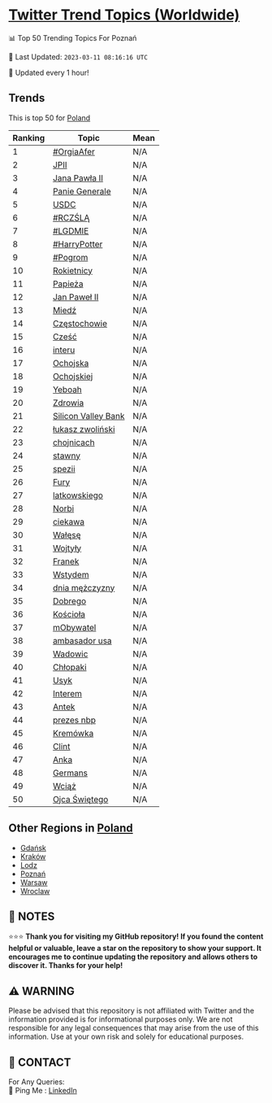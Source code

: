 [Twitter Trend Topics (Worldwide)](https://github.com/ErcinDedeoglu/Twitter-Trend-Topics)
==========


📊 Top 50 Trending Topics For Poznań

📆 Last Updated: `2023-03-11 08:16:16 UTC`

🔧 Updated every 1 hour!


## Trends

This is top 50 for [Poland](</Poland>)

| Ranking | Topic | Mean |
| ------- | ------------ | ------------ |
| 1 | [#OrgiaAfer](http://twitter.com/search?q=%23OrgiaAfer) | N/A |
| 2 | [JPII](http://twitter.com/search?q=JPII) | N/A |
| 3 | [Jana Pawła II](http://twitter.com/search?q=Jana+Paw%c5%82a+II) | N/A |
| 4 | [Panie Generale](http://twitter.com/search?q=Panie+Generale) | N/A |
| 5 | [USDC](http://twitter.com/search?q=USDC) | N/A |
| 6 | [#RCZŚLĄ](http://twitter.com/search?q=%23RCZ%c5%9aL%c4%84) | N/A |
| 7 | [#LGDMIE](http://twitter.com/search?q=%23LGDMIE) | N/A |
| 8 | [#HarryPotter](http://twitter.com/search?q=%23HarryPotter) | N/A |
| 9 | [#Pogrom](http://twitter.com/search?q=%23Pogrom) | N/A |
| 10 | [Rokietnicy](http://twitter.com/search?q=Rokietnicy) | N/A |
| 11 | [Papieża](http://twitter.com/search?q=Papie%c5%bca) | N/A |
| 12 | [Jan Paweł II](http://twitter.com/search?q=Jan+Pawe%c5%82+II) | N/A |
| 13 | [Miedź](http://twitter.com/search?q=Mied%c5%ba) | N/A |
| 14 | [Częstochowie](http://twitter.com/search?q=Cz%c4%99stochowie) | N/A |
| 15 | [Cześć](http://twitter.com/search?q=Cze%c5%9b%c4%87) | N/A |
| 16 | [interu](http://twitter.com/search?q=interu) | N/A |
| 17 | [Ochojska](http://twitter.com/search?q=Ochojska) | N/A |
| 18 | [Ochojskiej](http://twitter.com/search?q=Ochojskiej) | N/A |
| 19 | [Yeboah](http://twitter.com/search?q=Yeboah) | N/A |
| 20 | [Zdrowia](http://twitter.com/search?q=Zdrowia) | N/A |
| 21 | [Silicon Valley Bank](http://twitter.com/search?q=Silicon+Valley+Bank) | N/A |
| 22 | [łukasz zwoliński](http://twitter.com/search?q=%c5%82ukasz+zwoli%c5%84ski) | N/A |
| 23 | [chojnicach](http://twitter.com/search?q=chojnicach) | N/A |
| 24 | [stawny](http://twitter.com/search?q=stawny) | N/A |
| 25 | [spezii](http://twitter.com/search?q=spezii) | N/A |
| 26 | [Fury](http://twitter.com/search?q=Fury) | N/A |
| 27 | [latkowskiego](http://twitter.com/search?q=latkowskiego) | N/A |
| 28 | [Norbi](http://twitter.com/search?q=Norbi) | N/A |
| 29 | [ciekawa](http://twitter.com/search?q=ciekawa) | N/A |
| 30 | [Wałęsę](http://twitter.com/search?q=Wa%c5%82%c4%99s%c4%99) | N/A |
| 31 | [Wojtyły](http://twitter.com/search?q=Wojty%c5%82y) | N/A |
| 32 | [Franek](http://twitter.com/search?q=Franek) | N/A |
| 33 | [Wstydem](http://twitter.com/search?q=Wstydem) | N/A |
| 34 | [dnia mężczyzny](http://twitter.com/search?q=dnia+m%c4%99%c5%bcczyzny) | N/A |
| 35 | [Dobrego](http://twitter.com/search?q=Dobrego) | N/A |
| 36 | [Kościoła](http://twitter.com/search?q=Ko%c5%9bcio%c5%82a) | N/A |
| 37 | [mObywatel](http://twitter.com/search?q=mObywatel) | N/A |
| 38 | [ambasador usa](http://twitter.com/search?q=ambasador+usa) | N/A |
| 39 | [Wadowic](http://twitter.com/search?q=Wadowic) | N/A |
| 40 | [Chłopaki](http://twitter.com/search?q=Ch%c5%82opaki) | N/A |
| 41 | [Usyk](http://twitter.com/search?q=Usyk) | N/A |
| 42 | [Interem](http://twitter.com/search?q=Interem) | N/A |
| 43 | [Antek](http://twitter.com/search?q=Antek) | N/A |
| 44 | [prezes nbp](http://twitter.com/search?q=prezes+nbp) | N/A |
| 45 | [Kremówka](http://twitter.com/search?q=Krem%c3%b3wka) | N/A |
| 46 | [Clint](http://twitter.com/search?q=Clint) | N/A |
| 47 | [Anka](http://twitter.com/search?q=Anka) | N/A |
| 48 | [Germans](http://twitter.com/search?q=Germans) | N/A |
| 49 | [Wciąż](http://twitter.com/search?q=Wci%c4%85%c5%bc) | N/A |
| 50 | [Ojca Świętego](http://twitter.com/search?q=Ojca+%c5%9awi%c4%99tego) | N/A |



## Other Regions in [Poland](</Poland>)

* [Gdańsk](</Poland/Gdańsk.md>)
* [Kraków](</Poland/Kraków.md>)
* [Lodz](</Poland/Lodz.md>)
* [Poznań](</Poland/Poznań.md>)
* [Warsaw](</Poland/Warsaw.md>)
* [Wroclaw](</Poland/Wroclaw.md>)



## 📝 NOTES

⭐⭐⭐ **Thank you for visiting my GitHub repository! If you found the content helpful or valuable, leave a star on the repository to show your support. It encourages me to continue updating the repository and allows others to discover it. Thanks for your help!**


## ⚠️ WARNING

Please be advised that this repository is not affiliated with Twitter and the information provided is for informational purposes only. We are not responsible for any legal consequences that may arise from the use of this information. Use at your own risk and solely for educational purposes.


## 📨 CONTACT

 For Any Queries:  
            🏓 Ping Me : [LinkedIn](https://www.linkedin.com/in/ercindedeoglu/)
